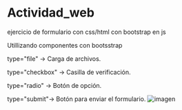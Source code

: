 # Actividad_web
ejercicio de formulario con css/html con bootstrap en js

Utillizando componentes con bootsstrap

type="file" → Carga de archivos.

type="checkbox" → Casilla de verificación.

type="radio" → Botón de opción.

type="submit"→ Botón para enviar el formulario.
![imagen](https://github.com/user-attachments/assets/00b40181-3933-418b-ad02-6ba4786142ca)
